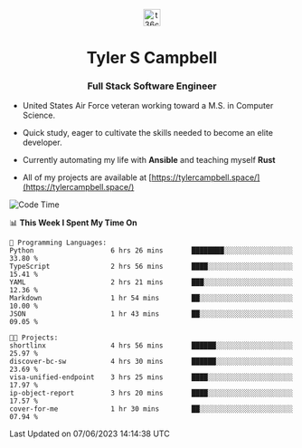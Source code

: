 <p align="center">
<a href="https://www.linkedin.com/in/t36campbell" target="blank"><img align="center" src="https://ik.imagekit.io/t36campbell/Portfolio/linkedin.png.original_m8bbGgPh6.png" alt="t36campbell" height="30" width="30" /></a>
</p>
<h1 align="center">Tyler S Campbell</h1>
<h3 align="center">Full Stack Software Engineer</h3>

* United States Air Force veteran working toward a M.S. in Computer Science.

* Quick study, eager to cultivate the skills needed to become an elite developer.

* Currently automating my life with **Ansible** and teaching myself **Rust**

* All of my projects are available at [https://tylercampbell.space/](https://tylercampbell.space/)

<!--START_SECTION:waka-->
![Code Time](http://img.shields.io/badge/Code%20Time-2%2C552%20hrs%205%20mins-blue)

📊 **This Week I Spent My Time On** 

```text
💬 Programming Languages: 
Python                   6 hrs 26 mins       ████████░░░░░░░░░░░░░░░░░   33.80 % 
TypeScript               2 hrs 56 mins       ████░░░░░░░░░░░░░░░░░░░░░   15.41 % 
YAML                     2 hrs 21 mins       ███░░░░░░░░░░░░░░░░░░░░░░   12.36 % 
Markdown                 1 hr 54 mins        ██░░░░░░░░░░░░░░░░░░░░░░░   10.00 % 
JSON                     1 hr 43 mins        ██░░░░░░░░░░░░░░░░░░░░░░░   09.05 % 

🐱‍💻 Projects: 
shortlinx                4 hrs 56 mins       ██████░░░░░░░░░░░░░░░░░░░   25.97 % 
discover-bc-sw           4 hrs 30 mins       ██████░░░░░░░░░░░░░░░░░░░   23.69 % 
visa-unified-endpoint    3 hrs 25 mins       ████░░░░░░░░░░░░░░░░░░░░░   17.97 % 
ip-object-report         3 hrs 20 mins       ████░░░░░░░░░░░░░░░░░░░░░   17.57 % 
cover-for-me             1 hr 30 mins        ██░░░░░░░░░░░░░░░░░░░░░░░   07.94 % 
```


 Last Updated on 07/06/2023 14:14:38 UTC
<!--END_SECTION:waka-->
